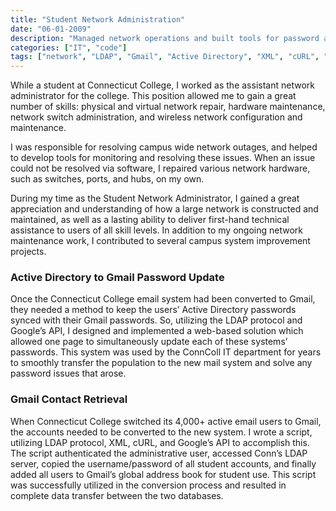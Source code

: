 ```yaml
---
title: "Student Network Administration"
date: "06-01-2009"
description: "Managed network operations and built tools for password and contact synchronization at Connecticut College."
categories: ["IT", "code"]
tags: ["network", "LDAP", "Gmail", "Active Directory", "XML", "cURL", "Google API", "admin"]
---
```

While a student at Connecticut College, I worked as the assistant network administrator for the college. This position allowed me to gain a great number of skills: physical and virtual network repair, hardware maintenance, network switch administration, and wireless network configuration and maintenance.

I was responsible for resolving campus wide network outages, and helped to develop tools for monitoring and resolving these issues. When an issue could not be resolved via software, I repaired various network hardware, such as switches, ports, and hubs, on my own.

During my time as the Student Network Administrator, I gained a great appreciation and understanding of how a large network is constructed and maintained, as well as a lasting ability to deliver first-hand technical assistance to users of all skill levels. In addition to my ongoing network maintenance work, I contributed to several campus system improvement projects.

### Active Directory to Gmail Password Update
Once the Connecticut College email system had been converted to Gmail, they needed a method to keep the users’ Active Directory passwords synced with their Gmail passwords. So, utilizing the LDAP protocol and Google’s API, I designed and implemented a web-based solution which allowed one page to simultaneously update each of these systems’ passwords. This system was used by the ConnColl IT department for years to smoothly transfer the population to the new mail system and solve any password issues that arose.

### Gmail Contact Retrieval
When Connecticut College switched its 4,000+ active email users to Gmail, the accounts needed to be converted to the new system. I wrote a script, utilizing LDAP protocol, XML, cURL, and Google’s API to accomplish this. The script authenticated the administrative user, accessed Conn’s LDAP server, copied the username/password of all student accounts, and finally added all users to Gmail’s global address book for student use. This script was successfully utilized in the conversion process and resulted in complete data transfer between the two databases.
